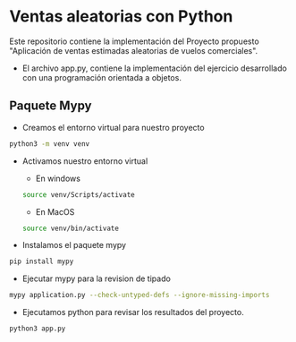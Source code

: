 # Ventas aleatorias con Python

Este repositorio contiene la implementación del Proyecto propuesto "Aplicación de ventas estimadas aleatorias de vuelos comerciales".

- El archivo app.py, contiene la implementación del ejercicio desarrollado con una programación orientada a objetos.

## Paquete Mypy

- Creamos el entorno virtual para nuestro proyecto

```bash
python3 -m venv venv
```

- Activamos nuestro entorno virtual

  - En windows

  ```bash
  source venv/Scripts/activate
  ```

  - En MacOS

  ```bash
  source venv/bin/activate
  ```

- Instalamos el paquete mypy

```bash
pip install mypy
```

- Ejecutar mypy para la revision de tipado

```bash
mypy application.py --check-untyped-defs --ignore-missing-imports
```

- Ejecutamos python para revisar los resultados del proyecto.

```bash
python3 app.py
```

